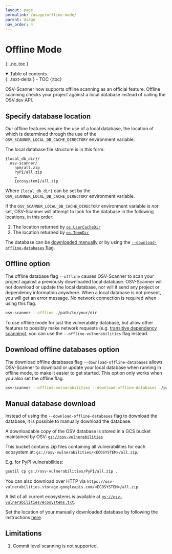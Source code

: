```yaml
---
layout: page
permalink: /usage/offline-mode/
parent: Usage
nav_order: 4
---
```


# Offline Mode

{: .no_toc }

<details open markdown="block">
  <summary>
    Table of contents
  </summary>
  {: .text-delta }
- TOC
{:toc}
</details>

OSV-Scanner now supports offline scanning as an official feature. Offline scanning checks your project against a local database instead of calling the OSV.dev API.

## Specify database location

Our offline features require the use of a local database, the location of which is determined through the use of the `OSV_SCANNER_LOCAL_DB_CACHE_DIRECTORY` environment variable.

The local database file structure is in this form:

```
{local_db_dir}/
  osv-scanner/
    npm/all.zip
    PyPI/all.zip
    …
    {ecosystem}/all.zip
```

Where `{local_db_dir}` can be set by the `OSV_SCANNER_LOCAL_DB_CACHE_DIRECTORY` environment variable.

If the `OSV_SCANNER_LOCAL_DB_CACHE_DIRECTORY` environment variable is _not_ set, OSV-Scanner will attempt to look for the database in the following locations, in this order:

1. The location returned by [`os.UserCacheDir`](https://pkg.go.dev/os#UserCacheDir)
2. The location returned by [`os.TempDir`](https://pkg.go.dev/os#TempDir)

The database can be [downloaded manually](#manual-database-download) or by using the [`--download-offline-databases` flag](#download-offline-databases-option).

## Offline option

The offline database flag `--offline` causes OSV-Scanner to scan your project against a previously downloaded local database. OSV-Scanner will not download or update the local database, nor will it send any project or dependency information anywhere. When a local database is not present, you will get an error message. No network connection is required when using this flag.

```bash
osv-scanner --offline ./path/to/your/dir
```

To use offline mode for just the vulnerability database, but allow other features to possibly make network requests (e.g. [transitive dependency scanning](./supported_languages_and_lockfiles.md#transitive-dependency-scanning)), you can use the `--offline-vulnerabilities` flag instead.

## Download offline databases option

The download offline databases flag `--download-offline-databases` allows OSV-Scanner to download or update your local database when running in offline mode, to make it easier to get started. This option only works when you also set the offline flag.

```bash
osv-scanner --offline-vulnerabilities --download-offline-databases ./path/to/your/dir
```

## Manual database download

Instead of using the `--download-offline-databases` flag to download the database, it is possible to manually download the database.

A downloadable copy of the OSV database is stored in a GCS bucket maintained by OSV:
[`gs://osv-vulnerabilities`](https://osv-vulnerabilities.storage.googleapis.com)

This bucket contains zip files containing all vulnerabilities for each ecosystem at:
`gs://osv-vulnerabilities/<ECOSYSTEM>/all.zip`.

E.g. for PyPI vulnerabilities:

```bash
gsutil cp gs://osv-vulnerabilities/PyPI/all.zip .
```

You can also download over HTTP via `https://osv-vulnerabilities.storage.googleapis.com/<ECOSYSTEM>/all.zip`.

A list of all current ecosystems is available at
[`gs://osv-vulnerabilities/ecosystems.txt`](https://osv-vulnerabilities.storage.googleapis.com/ecosystems.txt).

Set the location of your manually downloaded database by following the instructions [here](#specify-database-location).

## Limitations

1. Commit level scanning is not supported.
